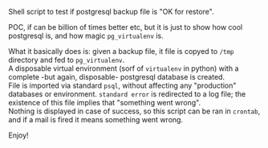 Shell script to test if postgresql backup file is "OK for restore".

POC, if can be billion of times better etc, but it is just to show how cool postgresql is, and how magic `pg_virtualenv` is.

What it basically does is: given a backup file, it file is copyed to `/tmp` directory and fed to `pg_virtualenv`.<br>
A disposable virtual environment (sorf of `virtualenv` in python) with a complete -but again, disposable- postgresql database is created.<br>
File is imported via standard `psql`, without affecting any "production" databases or environment. `standard error` is redirected to a log file; the existence of this file implies that "something went wrong".<br>
Nothing is displayed in case of success, so this script can be ran in `crontab`, and if a mail is fired it means something went wrong.

Enjoy!
